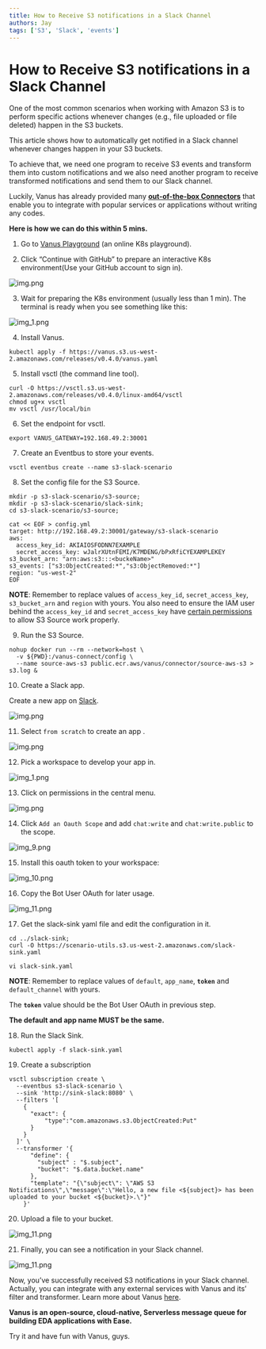 ```yaml
---
title: How to Receive S3 notifications in a Slack Channel
authors: Jay
tags: ['S3', 'Slack', 'events']
---
```


# How to Receive S3 notifications in a Slack Channel

One of the most common scenarios when working with Amazon S3 is to perform specific actions whenever changes (e.g., file uploaded or file deleted) happen in the S3 buckets.

This article shows how to automatically get notified in a Slack channel whenever changes happen in your S3 buckets.

<!--truncate-->

To achieve that, we need one program to receive S3 events and transform them into custom notifications and we also need another program to receive transformed notifications and send them to our Slack channel.

Luckily, Vanus has already provided many **[out-of-the-box Connectors](https://www.vanus.dev/connectors)** that enable you to integrate with popular services or applications without writing any codes.

**Here is how we can do this within 5 mins.**

1. Go to [Vanus Playground](https://play.linkall.com) (an online K8s playground).

2. Click “Continue with GitHub” to prepare an interactive K8s environment(Use your GitHub account to sign in).

![img.png](img/img.png)

3. Wait for preparing the K8s environment (usually less than 1 min). The terminal is ready when you see something like this:

![img_1.png](img/img_1.png)

4. Install Vanus.

```shell
kubectl apply -f https://vanus.s3.us-west-2.amazonaws.com/releases/v0.4.0/vanus.yaml
```

5. Install vsctl (the command line tool).

```shell
curl -O https://vsctl.s3.us-west-2.amazonaws.com/releases/v0.4.0/linux-amd64/vsctl
chmod ug+x vsctl
mv vsctl /usr/local/bin
```

6. Set the endpoint for vsctl.

```shell
export VANUS_GATEWAY=192.168.49.2:30001
```

7. Create an Eventbus to store your events.

```shell
vsctl eventbus create --name s3-slack-scenario
```

8. Set the config file for the S3 Source.

```shell
mkdir -p s3-slack-scenario/s3-source;
mkdir -p s3-slack-scenario/slack-sink;
cd s3-slack-scenario/s3-source;

cat << EOF > config.yml
target: http://192.168.49.2:30001/gateway/s3-slack-scenario
aws:
  access_key_id: AKIAIOSFODNN7EXAMPLE
  secret_access_key: wJalrXUtnFEMI/K7MDENG/bPxRfiCYEXAMPLEKEY
s3_bucket_arn: "arn:aws:s3:::<buckeName>"
s3_events: ["s3:ObjectCreated:*","s3:ObjectRemoved:*"]
region: "us-west-2"
EOF
```

**NOTE**: Remember to replace values of `access_key_id`, `secret_access_key`, `s3_bucket_arn` and `region` with yours.
You also need to ensure the IAM user behind the `access_key_id` and `secret_access_key` have [certain permissions](https://www.linkall.com/connectors/source/source-aws-s3/#prerequisites) to allow S3 Source work properly.

9. Run the S3 Source.

```shell
nohup docker run --rm --network=host \
  -v ${PWD}:/vanus-connect/config \
  --name source-aws-s3 public.ecr.aws/vanus/connector/source-aws-s3 > s3.log &
```

10. Create a Slack app.

Create a new app on [Slack](https://api.slack.com/apps).

![img.png](img/img_2.png)

11. Select `from scratch` to create an app .

![img.png](img/img_3.png)

12. Pick a workspace to develop your app in.

![img_1.png](img/img_4.png)

13. Click on permissions in the central menu.

![img.png](img/img_5.png)

14. Click `Add an Oauth Scope` and add `chat:write` and `chat:write.public` to the scope.

![img_9.png](img/img_6.png)

15. Install this oauth token to your workspace:

![img_10.png](img/img_7.png)

16. Copy the Bot User OAuth for later usage.

![img_11.png](img/img_8.png)

17. Get the slack-sink yaml file and edit the configuration in it.

```shell
cd ../slack-sink;
curl -O https://scenario-utils.s3.us-west-2.amazonaws.com/slack-sink.yaml

vi slack-sink.yaml
```
**NOTE**: Remember to replace values of `default`, `app_name`, **`token`** and `default_channel` with yours.

The **`token`** value should be the Bot User OAuth in previous step.

**The default and app name MUST be the same.**

18. Run the Slack Sink.

```shell
kubectl apply -f slack-sink.yaml
```

19. Create a subscription

```shell
vsctl subscription create \
  --eventbus s3-slack-scenario \
  --sink 'http://sink-slack:8080' \
  --filters '[
    {
      "exact": {
          "type":"com.amazonaws.s3.ObjectCreated:Put"
      }
    }
  ]' \
  --transformer '{
      "define": {
        "subject" : "$.subject",
        "bucket": "$.data.bucket.name"
      },
      "template": "{\"subject\": \"AWS S3 Notifications\",\"message\":\"Hello, a new file <${subject}> has been uploaded to your bucket <${bucket}>.\"}"
    }'
```

20. Upload a file to your bucket.

![img_11.png](img/img_9.png)

21. Finally, you can see a notification in your Slack channel.

![img_11.png](img/img_10.png)

Now, you’ve successfully received S3 notifications in your Slack channel. Actually, you can integrate with any external services with Vanus and its’ filter and transformer. Learn more about Vanus [here](https://github.com/linkall-labs/vanus).

**Vanus is an open-source, cloud-native, Serverless message queue for building EDA applications with Ease.**

Try it and have fun with Vanus, guys.